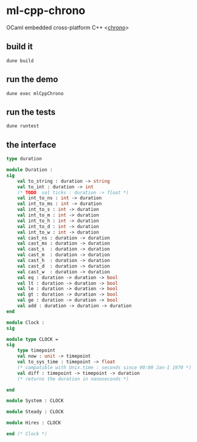 # ml-cpp-chrono
OCaml embedded cross-platform C++ &lt;[chrono](https://en.cppreference.com/w/cpp/chrono)>


## build it

`dune build`


## run the demo

`dune exec mlCppChrono`


## run the tests

`dune runtest`

## the interface

```OCaml
type duration

module Duration :
sig
    val to_string : duration -> string
    val to_int : duration -> int
    (* TODO  val ticks : duration -> float *)
    val int_to_ns : int -> duration
    val int_to_ms : int -> duration
    val int_to_s : int -> duration
    val int_to_m : int -> duration
    val int_to_h : int -> duration
    val int_to_d : int -> duration
    val int_to_w : int -> duration
    val cast_ns : duration -> duration
    val cast_ms : duration -> duration
    val cast_s  : duration -> duration
    val cast_m  : duration -> duration
    val cast_h  : duration -> duration
    val cast_d  : duration -> duration
    val cast_w  : duration -> duration
    val eq : duration -> duration -> bool
    val lt : duration -> duration -> bool
    val le : duration -> duration -> bool
    val gt : duration -> duration -> bool
    val ge : duration -> duration -> bool
    val add : duration -> duration -> duration
end

module Clock :
sig

module type CLOCK =
sig
    type timepoint
    val now : unit -> timepoint
    val to_sys_time : timepoint -> float
    (* compatible with Unix.time : seconds since 00:00 Jan-1 1970 *)
    val diff : timepoint -> timepoint -> duration
    (* returns the duration in nanoseconds *)

end

module System : CLOCK

module Steady : CLOCK

module Hires : CLOCK

end (* Clock *)
```